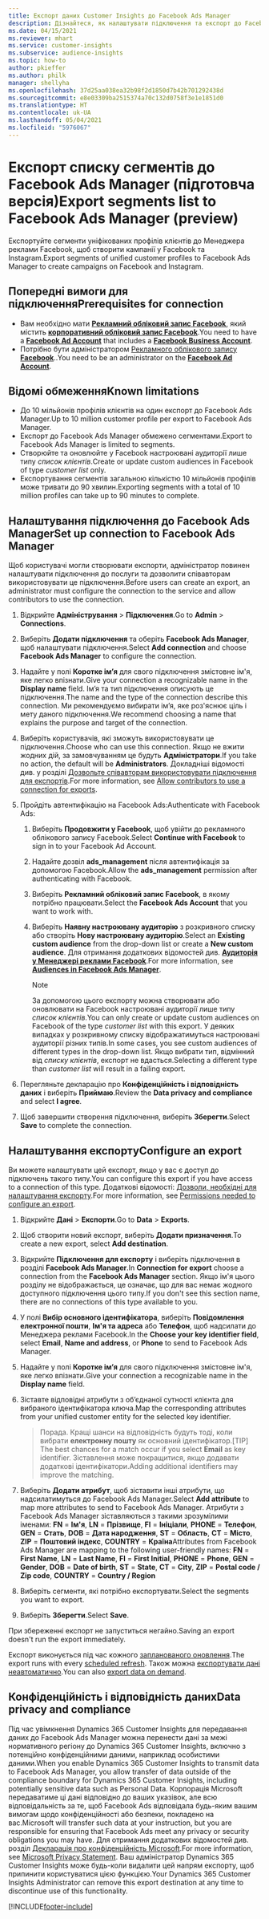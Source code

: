 ```yaml
---
title: Експорт даних Customer Insights до Facebook Ads Manager
description: Дізнайтеся, як налаштувати підключення та експорт до Facebook Ads Manager.
ms.date: 04/15/2021
ms.reviewer: mhart
ms.service: customer-insights
ms.subservice: audience-insights
ms.topic: how-to
author: pkieffer
ms.author: philk
manager: shellyha
ms.openlocfilehash: 37d25aa038ea32b98f2d1850d7b42b701292438d
ms.sourcegitcommit: e8e03309ba2515374a70c132d0758f3e1e1851d0
ms.translationtype: HT
ms.contentlocale: uk-UA
ms.lasthandoff: 05/04/2021
ms.locfileid: "5976067"
---
```

# <a name="export-segments-list-to-facebook-ads-manager-preview"></a><span data-ttu-id="edd9f-103">Експорт списку сегментів до Facebook Ads Manager (підготовча версія)</span><span class="sxs-lookup"><span data-stu-id="edd9f-103">Export segments list to Facebook Ads Manager (preview)</span></span>

<span data-ttu-id="edd9f-104">Експортуйте сегменти уніфікованих профілів клієнтів до Менеджера реклами Facebook, щоб створити кампанії у Facebook та Instagram.</span><span class="sxs-lookup"><span data-stu-id="edd9f-104">Export segments of unified customer profiles to Facebook Ads Manager to create campaigns on Facebook and Instagram.</span></span>

## <a name="prerequisites-for-connection"></a><span data-ttu-id="edd9f-105">Попередні вимоги для підключення</span><span class="sxs-lookup"><span data-stu-id="edd9f-105">Prerequisites for connection</span></span>

- <span data-ttu-id="edd9f-106">Вам необхідно мати [**Рекламний обліковий запис Facebook**](https://www.facebook.com/business/learn/lessons/step-by-step-ads-manager-account), який містить [**корпоративний обліковий запис Facebook**](https://business.facebook.com/).</span><span class="sxs-lookup"><span data-stu-id="edd9f-106">You need to have a [**Facebook Ad Account**](https://www.facebook.com/business/learn/lessons/step-by-step-ads-manager-account) that includes a [**Facebook Business Account**](https://business.facebook.com/).</span></span>
- <span data-ttu-id="edd9f-107">Потрібно бути адміністратором [Рекламного облікового запису **Facebook**](https://www.facebook.com/business/learn/lessons/step-by-step-ads-manager-account)..</span><span class="sxs-lookup"><span data-stu-id="edd9f-107">You need to be an administrator on the [**Facebook Ad Account**](https://www.facebook.com/business/learn/lessons/step-by-step-ads-manager-account).</span></span>

## <a name="known-limitations"></a><span data-ttu-id="edd9f-108">Відомі обмеження</span><span class="sxs-lookup"><span data-stu-id="edd9f-108">Known limitations</span></span>

- <span data-ttu-id="edd9f-109">До 10 мільйонів профілів клієнтів на один експорт до Facebook Ads Manager.</span><span class="sxs-lookup"><span data-stu-id="edd9f-109">Up to 10 million customer profile per export to Facebook Ads Manager.</span></span>
- <span data-ttu-id="edd9f-110">Експорт до Facebook Ads Manager обмежено сегментами.</span><span class="sxs-lookup"><span data-stu-id="edd9f-110">Export to Facebook Ads Manager is limited to segments.</span></span>
- <span data-ttu-id="edd9f-111">Створюйте та оновлюйте у Facebook настроювані аудиторії лише типу *список клієнтів*.</span><span class="sxs-lookup"><span data-stu-id="edd9f-111">Create or update custom audiences in Facebook of type *customer list* only.</span></span>
- <span data-ttu-id="edd9f-112">Експортування сегментів загальною кількістю 10 мільйонів профілів може тривати до 90 хвилин.</span><span class="sxs-lookup"><span data-stu-id="edd9f-112">Exporting segments with a total of 10 million profiles can take up to 90 minutes to complete.</span></span>

## <a name="set-up-connection-to-facebook-ads-manager"></a><span data-ttu-id="edd9f-113">Налаштування підключення до Facebook Ads Manager</span><span class="sxs-lookup"><span data-stu-id="edd9f-113">Set up connection to Facebook Ads Manager</span></span>

<span data-ttu-id="edd9f-114">Щоб користувачі могли створювати експорти, адміністратор повинен налаштувати підключення до послуги та дозволити співавторам використовувати це підключення.</span><span class="sxs-lookup"><span data-stu-id="edd9f-114">Before users can create an export, an administrator must configure the connection to the service and allow contributors to use the connection.</span></span>

1. <span data-ttu-id="edd9f-115">Відкрийте **Адміністрування** > **Підключення**.</span><span class="sxs-lookup"><span data-stu-id="edd9f-115">Go to **Admin** > **Connections**.</span></span>

1. <span data-ttu-id="edd9f-116">Виберіть **Додати підключення** та оберіть **Facebook Ads Manager**, щоб налаштувати підключення.</span><span class="sxs-lookup"><span data-stu-id="edd9f-116">Select **Add connection** and choose **Facebook Ads Manager** to configure the connection.</span></span>

1. <span data-ttu-id="edd9f-117">Надайте у полі **Коротке ім’я** для свого підключення змістовне ім'я, яке легко впізнати.</span><span class="sxs-lookup"><span data-stu-id="edd9f-117">Give your connection a recognizable name in the **Display name** field.</span></span> <span data-ttu-id="edd9f-118">Ім’я та тип підключення описують це підключення.</span><span class="sxs-lookup"><span data-stu-id="edd9f-118">The name and the type of the connection describe this connection.</span></span> <span data-ttu-id="edd9f-119">Ми рекомендуємо вибирати ім’я, яке роз'яснює ціль і мету даного підключення.</span><span class="sxs-lookup"><span data-stu-id="edd9f-119">We recommend choosing a name that explains the purpose and target of the connection.</span></span>

1. <span data-ttu-id="edd9f-120">Виберіть користувачів, які зможуть використовувати це підключення.</span><span class="sxs-lookup"><span data-stu-id="edd9f-120">Choose who can use this connection.</span></span> <span data-ttu-id="edd9f-121">Якщо не вжити жодних дій, за замовчуванням це будуть **Адміністратори**.</span><span class="sxs-lookup"><span data-stu-id="edd9f-121">If you take no action, the default will be **Administrators**.</span></span> <span data-ttu-id="edd9f-122">Докладніші відомості див. у розділі [Дозвольте співавторам використовувати підключення для експортів](connections.md#allow-contributors-to-use-a-connection-for-exports).</span><span class="sxs-lookup"><span data-stu-id="edd9f-122">For more information, see [Allow contributors to use a connection for exports](connections.md#allow-contributors-to-use-a-connection-for-exports).</span></span>

1. <span data-ttu-id="edd9f-123">Пройдіть автентифікацію на Facebook Ads:</span><span class="sxs-lookup"><span data-stu-id="edd9f-123">Authenticate with Facebook Ads:</span></span> 

   1. <span data-ttu-id="edd9f-124">Виберіть **Продовжити у Facebook**, щоб увійти до рекламного облікового запису Facebook.</span><span class="sxs-lookup"><span data-stu-id="edd9f-124">Select **Continue with Facebook** to sign in to your Facebook Ad Account.</span></span>

   1. <span data-ttu-id="edd9f-125">Надайте дозвіл **ads_management** після автентифікація за допомогою Facebook.</span><span class="sxs-lookup"><span data-stu-id="edd9f-125">Allow the **ads_management** permission after authenticating with Facebook.</span></span>

   1. <span data-ttu-id="edd9f-126">Виберіть **Рекламний обліковий запис Facebook**, в якому потрібно працювати.</span><span class="sxs-lookup"><span data-stu-id="edd9f-126">Select the **Facebook Ads Account** that you want to work with.</span></span>

   1. <span data-ttu-id="edd9f-127">Виберіть **Наявну настроювану аудиторію** з розкривного списку або створіть **Нову настроювану аудиторію**.</span><span class="sxs-lookup"><span data-stu-id="edd9f-127">Select an **Existing custom audience** from the drop-down list or create a **New custom audience**.</span></span> <span data-ttu-id="edd9f-128">Для отримання додаткових відомостей див. [**Аудиторія у Менеджері реклами Facebook**](https://www.facebook.com/business/help/744354708981227?id=2469097953376494).</span><span class="sxs-lookup"><span data-stu-id="edd9f-128">For more information, see [**Audiences in Facebook Ads Manager**](https://www.facebook.com/business/help/744354708981227?id=2469097953376494).</span></span>
      > [!NOTE]
      > <span data-ttu-id="edd9f-129">За допомогою цього експорту можна створювати або оновлювати на Facebook настроювані аудиторії лише типу *список клієнтів*.</span><span class="sxs-lookup"><span data-stu-id="edd9f-129">You can only create or update custom audiences on Facebook of the type *customer list* with this export.</span></span> <span data-ttu-id="edd9f-130">У деяких випадках у розкривному списку відображатимуться настроювані аудиторії різних типів.</span><span class="sxs-lookup"><span data-stu-id="edd9f-130">In some cases, you see custom audiences of different types in the drop-down list.</span></span> <span data-ttu-id="edd9f-131">Якщо вибрати тип, відмінний від *списку клієнтів*, експорт не вдасться.</span><span class="sxs-lookup"><span data-stu-id="edd9f-131">Selecting a different type than *customer list* will result in a failing export.</span></span> 

1. <span data-ttu-id="edd9f-132">Перегляньте декларацію про **Конфіденційність і відповідність даних** і виберіть **Приймаю**.</span><span class="sxs-lookup"><span data-stu-id="edd9f-132">Review the **Data privacy and compliance** and select **I agree**.</span></span>

1. <span data-ttu-id="edd9f-133">Щоб завершити створення підключення, виберіть **Зберегти**.</span><span class="sxs-lookup"><span data-stu-id="edd9f-133">Select **Save** to complete the connection.</span></span>

## <a name="configure-an-export"></a><span data-ttu-id="edd9f-134">Налаштування експорту</span><span class="sxs-lookup"><span data-stu-id="edd9f-134">Configure an export</span></span>

<span data-ttu-id="edd9f-135">Ви можете налаштувати цей експорт, якщо у вас є доступ до підключень такого типу.</span><span class="sxs-lookup"><span data-stu-id="edd9f-135">You can configure this export if you have access to a connection of this type.</span></span> <span data-ttu-id="edd9f-136">Додаткові відомості: [Дозволи, необхідні для налаштування експорту](export-destinations.md#set-up-a-new-export).</span><span class="sxs-lookup"><span data-stu-id="edd9f-136">For more information, see [Permissions needed to configure an export](export-destinations.md#set-up-a-new-export).</span></span>

1. <span data-ttu-id="edd9f-137">Відкрийте **Дані** > **Експорти**.</span><span class="sxs-lookup"><span data-stu-id="edd9f-137">Go to **Data** > **Exports**.</span></span>

1. <span data-ttu-id="edd9f-138">Щоб створити новий експорт, виберіть **Додати призначення**.</span><span class="sxs-lookup"><span data-stu-id="edd9f-138">To create a new export, select **Add destination**.</span></span> 

1. <span data-ttu-id="edd9f-139">Відкрийте **Підключення для експорту** і виберіть підключення в розділі **Facebook Ads Manager**.</span><span class="sxs-lookup"><span data-stu-id="edd9f-139">In **Connection for export** choose a connection from the **Facebook Ads Manager** section.</span></span> <span data-ttu-id="edd9f-140">Якщо ім'я цього розділу не відображається, це означає, що для вас немає жодного доступного підключення цього типу.</span><span class="sxs-lookup"><span data-stu-id="edd9f-140">If you don't see this section name, there are no connections of this type available to you.</span></span>

1. <span data-ttu-id="edd9f-141">У полі **Вибір основного ідентифікатора**, виберіть **Повідомлення електронної пошти**, **Ім'я та адреса** або **Телефон**, щоб надсилати до Менеджера реклами Facebook.</span><span class="sxs-lookup"><span data-stu-id="edd9f-141">In the **Choose your key identifier field**, select **Email**, **Name and address**, or **Phone** to send to Facebook Ads Manager.</span></span> 

1. <span data-ttu-id="edd9f-142">Надайте у полі **Коротке ім’я** для свого підключення змістовне ім'я, яке легко впізнати.</span><span class="sxs-lookup"><span data-stu-id="edd9f-142">Give your connection a recognizable name in the **Display name** field.</span></span>

1. <span data-ttu-id="edd9f-143">Зіставте відповідні атрибути з об’єднаної сутності клієнта для вибраного ідентифікатора ключа.</span><span class="sxs-lookup"><span data-stu-id="edd9f-143">Map the corresponding attributes from your unified customer entity for the selected key identifier.</span></span>
   > <span data-ttu-id="edd9f-144">Порада. Кращі шанси на відповідність будуть тоді, коли вибрати **електронну пошту** як основний ідентифікатор.</span><span class="sxs-lookup"><span data-stu-id="edd9f-144">[TIP] The best chances for a match occur if you select **Email** as key identifier.</span></span> <span data-ttu-id="edd9f-145">Зіставлення може покращитися, якщо додавати додаткові ідентифікатори.</span><span class="sxs-lookup"><span data-stu-id="edd9f-145">Adding additional identifiers may improve the matching.</span></span>

1. <span data-ttu-id="edd9f-146">Виберіть **Додати атрибут**, щоб зіставити інші атрибути, що надсилатимуться до Facebook Ads Manager.</span><span class="sxs-lookup"><span data-stu-id="edd9f-146">Select **Add attribute** to map more attributes to send to Facebook Ads Manager.</span></span> <span data-ttu-id="edd9f-147">Атрибути з Facebook Ads Manager зіставляються з такими зрозумілими іменами: **FN** = **Ім'я**, **LN** = **Прізвище**, **FI** = **Ініціали**, **PHONE** = **Телефон**, **GEN** = **Стать**, **DOB** = **Дата народження**, **ST** = **Область**, **CT** = **Місто**, **ZIP** = **Поштовий індекс**, **COUNTRY** = **Країна**</span><span class="sxs-lookup"><span data-stu-id="edd9f-147">Attributes from Facebook Ads Manager are mapping to the following user-friendly names: **FN** = **First Name**, **LN** = **Last Name**, **FI** = **First Initial**, **PHONE** = **Phone**, **GEN** = **Gender**, **DOB** = **Date of birth**, **ST** = **State**, **CT** = **City**, **ZIP** = **Postal code / Zip code**, **COUNTRY** = **Country / Region**</span></span>

1. <span data-ttu-id="edd9f-148">Виберіть сегменти, які потрібно експортувати.</span><span class="sxs-lookup"><span data-stu-id="edd9f-148">Select the segments you want to export.</span></span>

1. <span data-ttu-id="edd9f-149">Виберіть **Зберегти**.</span><span class="sxs-lookup"><span data-stu-id="edd9f-149">Select **Save**.</span></span>

<span data-ttu-id="edd9f-150">При збереженні експорт не запуститься негайно.</span><span class="sxs-lookup"><span data-stu-id="edd9f-150">Saving an export doesn't run the export immediately.</span></span>

<span data-ttu-id="edd9f-151">Експорт виконується під час кожного [запланованого оновлення](system.md#schedule-tab).</span><span class="sxs-lookup"><span data-stu-id="edd9f-151">The export runs with every [scheduled refresh](system.md#schedule-tab).</span></span> <span data-ttu-id="edd9f-152">Також можна [експортувати дані неавтоматично](export-destinations.md#run-exports-on-demand).</span><span class="sxs-lookup"><span data-stu-id="edd9f-152">You can also [export data on demand](export-destinations.md#run-exports-on-demand).</span></span> 

## <a name="data-privacy-and-compliance"></a><span data-ttu-id="edd9f-153">Конфіденційність і відповідність даних</span><span class="sxs-lookup"><span data-stu-id="edd9f-153">Data privacy and compliance</span></span>

<span data-ttu-id="edd9f-154">Під час увімкнення Dynamics 365 Customer Insights для передавання даних до Facebook Ads Manager можна перенести дані за межі нормативного регіону до Dynamics 365 Customer Insights, включно з потенційно конфіденційними даними, наприклад особистими даними.</span><span class="sxs-lookup"><span data-stu-id="edd9f-154">When you enable Dynamics 365 Customer Insights to transmit data to Facebook Ads Manager, you allow transfer of data outside of the compliance boundary for Dynamics 365 Customer Insights, including potentially sensitive data such as Personal Data.</span></span> <span data-ttu-id="edd9f-155">Корпорація Microsoft передаватиме ці дані відповідно до ваших указівок, але всю відповідальність за те, щоб Facebook Ads відповідала будь-яким вашим вимогам щодо конфіденційності або безпеки, покладено на вас.</span><span class="sxs-lookup"><span data-stu-id="edd9f-155">Microsoft will transfer such data at your instruction, but you are responsible for ensuring that Facebook Ads meet any privacy or security obligations you may have.</span></span> <span data-ttu-id="edd9f-156">Для отримання додаткових відомостей див. розділ [Декларація про конфіденційність Microsoft](https://go.microsoft.com/fwlink/?linkid=396732).</span><span class="sxs-lookup"><span data-stu-id="edd9f-156">For more information, see [Microsoft Privacy Statement](https://go.microsoft.com/fwlink/?linkid=396732).</span></span>
<span data-ttu-id="edd9f-157">Ваш адміністратор Dynamics 365 Customer Insights може будь-коли видалити цей напрям експорту, щоб припинити користуватися цією функцією.</span><span class="sxs-lookup"><span data-stu-id="edd9f-157">Your Dynamics 365 Customer Insights Administrator can remove this export destination at any time to discontinue use of this functionality.</span></span>


[!INCLUDE[footer-include](../includes/footer-banner.md)]
